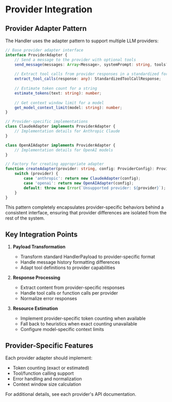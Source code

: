 # Provider Integration

## Provider Adapter Pattern

The Handler uses the adapter pattern to support multiple LLM providers:

```typescript
// Base provider adapter interface
interface ProviderAdapter {
    // Send a message to the provider with optional tools
    send_message(messages: Array<Message>, systemPrompt: string, tools?: Array<ToolDefinition>): Promise<any>;
    
    // Extract tool calls from provider responses in a standardized format
    extract_tool_calls(response: any): StandardizedToolCallResponse;
    
    // Estimate token count for a string
    estimate_tokens(text: string): number;
    
    // Get context window limit for a model
    get_model_context_limit(model: string): number;
}

// Provider-specific implementations
class ClaudeAdapter implements ProviderAdapter {
    // Implementation details for Anthropic Claude
}

class OpenAIAdapter implements ProviderAdapter {
    // Implementation details for OpenAI models
}

// Factory for creating appropriate adapter
function createAdapter(provider: string, config: ProviderConfig): ProviderAdapter {
    switch (provider) {
        case 'anthropic': return new ClaudeAdapter(config);
        case 'openai': return new OpenAIAdapter(config);
        default: throw new Error(`Unsupported provider: ${provider}`);
    }
}
```

This pattern completely encapsulates provider-specific behaviors behind a consistent interface, ensuring that provider differences are isolated from the rest of the system.

## Key Integration Points

1. **Payload Transformation**
   - Transform standard HandlerPayload to provider-specific format
   - Handle message history formatting differences
   - Adapt tool definitions to provider capabilities

2. **Response Processing**
   - Extract content from provider-specific responses
   - Handle tool calls or function calls per provider
   - Normalize error responses

3. **Resource Estimation**
   - Implement provider-specific token counting when available
   - Fall back to heuristics when exact counting unavailable
   - Configure model-specific context limits

## Provider-Specific Features

Each provider adapter should implement:
- Token counting (exact or estimated)
- Tool/function calling support
- Error handling and normalization
- Context window size calculation

For additional details, see each provider's API documentation.
